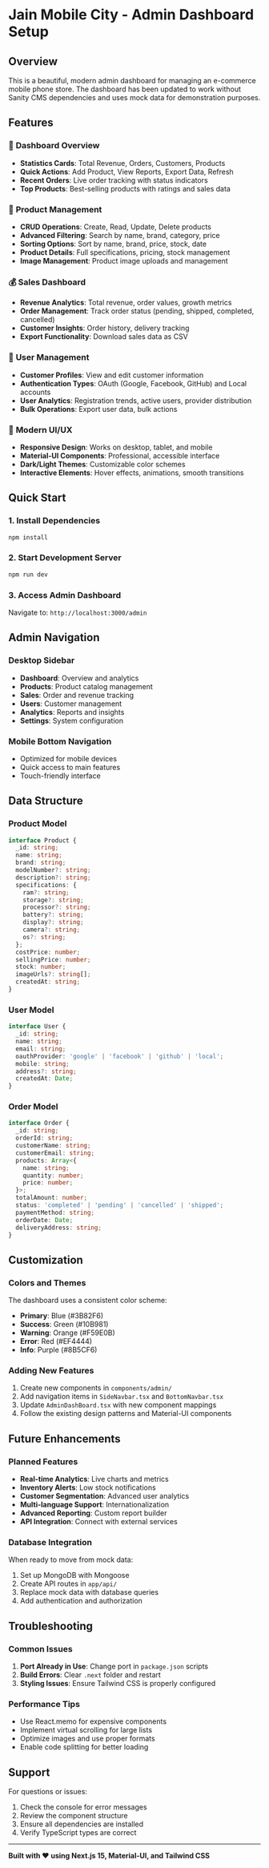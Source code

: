 # Jain Mobile City - Admin Dashboard Setup

## Overview
This is a beautiful, modern admin dashboard for managing an e-commerce mobile phone store. The dashboard has been updated to work without Sanity CMS dependencies and uses mock data for demonstration purposes.

## Features

### 🎯 **Dashboard Overview**
- **Statistics Cards**: Total Revenue, Orders, Customers, Products
- **Quick Actions**: Add Product, View Reports, Export Data, Refresh
- **Recent Orders**: Live order tracking with status indicators
- **Top Products**: Best-selling products with ratings and sales data

### 📱 **Product Management**
- **CRUD Operations**: Create, Read, Update, Delete products
- **Advanced Filtering**: Search by name, brand, category, price
- **Sorting Options**: Sort by name, brand, price, stock, date
- **Product Details**: Full specifications, pricing, stock management
- **Image Management**: Product image uploads and management

### 💰 **Sales Dashboard**
- **Revenue Analytics**: Total revenue, order values, growth metrics
- **Order Management**: Track order status (pending, shipped, completed, cancelled)
- **Customer Insights**: Order history, delivery tracking
- **Export Functionality**: Download sales data as CSV

### 👥 **User Management**
- **Customer Profiles**: View and edit customer information
- **Authentication Types**: OAuth (Google, Facebook, GitHub) and Local accounts
- **User Analytics**: Registration trends, active users, provider distribution
- **Bulk Operations**: Export user data, bulk actions

### 🎨 **Modern UI/UX**
- **Responsive Design**: Works on desktop, tablet, and mobile
- **Material-UI Components**: Professional, accessible interface
- **Dark/Light Themes**: Customizable color schemes
- **Interactive Elements**: Hover effects, animations, smooth transitions

## Quick Start

### 1. Install Dependencies
```bash
npm install
```

### 2. Start Development Server
```bash
npm run dev
```

### 3. Access Admin Dashboard
Navigate to: `http://localhost:3000/admin`

## Admin Navigation

### Desktop Sidebar
- **Dashboard**: Overview and analytics
- **Products**: Product catalog management
- **Sales**: Order and revenue tracking
- **Users**: Customer management
- **Analytics**: Reports and insights
- **Settings**: System configuration

### Mobile Bottom Navigation
- Optimized for mobile devices
- Quick access to main features
- Touch-friendly interface

## Data Structure

### Product Model
```typescript
interface Product {
  _id: string;
  name: string;
  brand: string;
  modelNumber?: string;
  description?: string;
  specifications: {
    ram?: string;
    storage?: string;
    processor?: string;
    battery?: string;
    display?: string;
    camera?: string;
    os?: string;
  };
  costPrice: number;
  sellingPrice: number;
  stock: number;
  imageUrls?: string[];
  createdAt: string;
}
```

### User Model
```typescript
interface User {
  _id: string;
  name: string;
  email: string;
  oauthProvider: 'google' | 'facebook' | 'github' | 'local';
  mobile: string;
  address?: string;
  createdAt: Date;
}
```

### Order Model
```typescript
interface Order {
  _id: string;
  orderId: string;
  customerName: string;
  customerEmail: string;
  products: Array<{
    name: string;
    quantity: number;
    price: number;
  }>;
  totalAmount: number;
  status: 'completed' | 'pending' | 'cancelled' | 'shipped';
  paymentMethod: string;
  orderDate: Date;
  deliveryAddress: string;
}
```

## Customization

### Colors and Themes
The dashboard uses a consistent color scheme:
- **Primary**: Blue (#3B82F6)
- **Success**: Green (#10B981)
- **Warning**: Orange (#F59E0B)
- **Error**: Red (#EF4444)
- **Info**: Purple (#8B5CF6)

### Adding New Features
1. Create new components in `components/admin/`
2. Add navigation items in `SideNavbar.tsx` and `BottomNavbar.tsx`
3. Update `AdminDashBoard.tsx` with new component mappings
4. Follow the existing design patterns and Material-UI components

## Future Enhancements

### Planned Features
- **Real-time Analytics**: Live charts and metrics
- **Inventory Alerts**: Low stock notifications
- **Customer Segmentation**: Advanced user analytics
- **Multi-language Support**: Internationalization
- **Advanced Reporting**: Custom report builder
- **API Integration**: Connect with external services

### Database Integration
When ready to move from mock data:
1. Set up MongoDB with Mongoose
2. Create API routes in `app/api/`
3. Replace mock data with database queries
4. Add authentication and authorization

## Troubleshooting

### Common Issues
1. **Port Already in Use**: Change port in `package.json` scripts
2. **Build Errors**: Clear `.next` folder and restart
3. **Styling Issues**: Ensure Tailwind CSS is properly configured

### Performance Tips
- Use React.memo for expensive components
- Implement virtual scrolling for large lists
- Optimize images and use proper formats
- Enable code splitting for better loading

## Support

For questions or issues:
1. Check the console for error messages
2. Review the component structure
3. Ensure all dependencies are installed
4. Verify TypeScript types are correct

---

**Built with ❤️ using Next.js 15, Material-UI, and Tailwind CSS**
